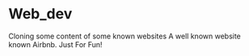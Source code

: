 # Web_dev
Cloning some content of some known websites
A well known website known Airbnb.
Just For Fun!
